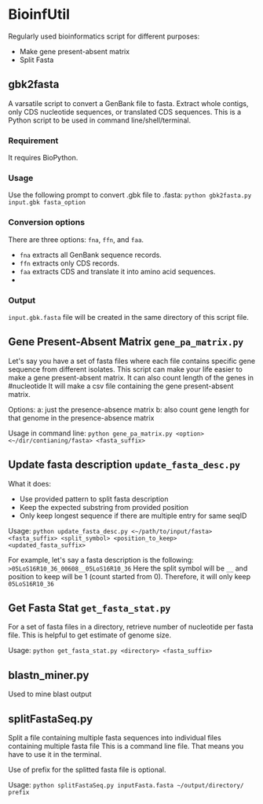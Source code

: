 # BioinfUtil
Regularly used bioinformatics script for different purposes:
- Make gene present-absent matrix
- Split Fasta

## gbk2fasta
A varsatile script to convert a GenBank file to fasta. Extract whole contigs, only CDS nucleotide sequences, or translated CDS sequences. This is a Python script to be used in command line/shell/terminal. 

### Requirement
It requires BioPython. 

### Usage
Use the following prompt to convert .gbk file to .fasta:
`python gbk2fasta.py input.gbk fasta_option`


### Conversion options
There are three options: `fna`, `ffn`, and `faa`.
- `fna` extracts all GenBank sequence records.
- `ffn` extracts only CDS records.
- `faa` extracts CDS and translate it into amino acid sequences.
- 
### Output
`input.gbk.fasta` file will be created in the same directory of this script file.

## Gene Present-Absent Matrix `gene_pa_matrix.py`
Let's say you have a set of fasta files where each file contains specific gene sequence from different isolates. 
This script can make your life easier to make a gene present-absent matrix. 
It can also count length of the genes in #nucleotide
It will make a csv file containing the gene present-absent matrix.

Options: 
a: just the presence-absence matrix
b: also count gene length for that genome in the presence-absence matrix

Usage in command line: `python gene_pa_matrix.py <option> <~/dir/contianing/fasta> <fasta_suffix>`

## Update fasta description `update_fasta_desc.py`

What it does:
- Use provided pattern to split fasta description
- Keep the expected substring from provided position
- Only keep longest sequence if there are multiple entry for same seqID

Usage:
`python update_fasta_desc.py <~/path/to/input/fasta> <fasta_suffix> <split_symbol> <position_to_keep> <updated_fasta_suffix>`

For example, let's say a fasta description is the following:
`>05LoS16R10_36_00608__05LoS16R10_36`
Here the split symbol will be `__` and position to keep will be 1 (count started from 0). Therefore, it will only keep `05LoS16R10_36`

## Get Fasta Stat `get_fasta_stat.py`
For a set of fasta files in a directory, retrieve number of nucleotide per fasta file.
This is helpful to get estimate of genome size.

Usage: `python get_fasta_stat.py <directory> <fasta_suffix>`

## blastn_miner.py
Used to mine blast output

## splitFastaSeq.py
Split a file containing multiple fasta sequences into individual files containing multiple fasta file
This is a command line file. That means you have to use it in the terminal. 

Use of prefix for the splitted fasta file is optional.

Usage: `python splitFastaSeq.py inputFasta.fasta ~/output/directory/ prefix`
